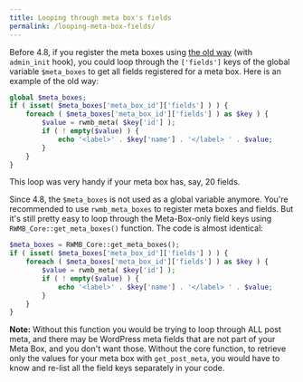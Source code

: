```yaml
---
title: Looping through meta box's fields
permalink: /looping-meta-box-fields/
---
```


Before 4.8, if you register the meta boxes using [the old way](/registering-meta-boxes/) (with `admin_init` hook), you could loop through the `['fields']` keys of the global variable `$meta_boxes` to get all fields registered for a meta box. Here is an example of the old way:

```php
global $meta_boxes;
if ( isset( $meta_boxes['meta_box_id']['fields'] ) ) {
    foreach ( $meta_boxes['meta_box_id']['fields'] ) as $key ) {
        $value = rwmb_meta( $key['id'] );
        if ( ! empty($value) ) {
            echo '<label>' . $key['name'] . '</label> ' . $value;
        }
    }
}
```

This loop was very handy if your meta box has, say, 20 fields.

Since 4.8, the `$meta_boxes` is not used as a global variable anymore. You're recommended to use `rwmb_meta_boxes` to register meta boxes and fields. But it's still pretty easy to loop through the Meta-Box-only field keys using `RWMB_Core::get_meta_boxes()` function. The code is almost identical:

```php
$meta_boxes = RWMB_Core::get_meta_boxes();
if ( isset( $meta_boxes['meta_box_id']['fields'] ) ) {
    foreach ( $meta_boxes['meta_box_id']['fields'] ) as $key ) {
        $value = rwmb_meta( $key['id'] );
        if ( ! empty($value) ) {
            echo '<label>' . $key['name'] . '</label> ' . $value;
        }
    }
}
```

**Note:** Without this function you would be trying to loop through ALL post meta, and there may be WordPress meta fields that are not part of your Meta Box, and you don't want those. Without the core function, to retrieve only the values for your meta box with `get_post_meta`, you would have to know and re-list all the field keys separately in your code.